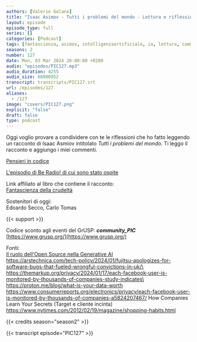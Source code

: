 ```yaml
---
authors: [Valerio Galano]
title: "Isaac Asimov - Tutti i problemi del mondo - Lettura e riflessioni"
layout: episode
episode_type: full
series: []
categories: [Podcast]
tags: [fantascienza, asimov, intelligenzaartificiale, ia, lettura, commento, riflessioni]
seasons: 2
number: 127
date: Mon, 03 Mar 2024 20:00:00 +0200
audio: "episodes/PIC127.mp3"
audio_duration: 4255
audio_size: 68080952
transcript: transcripts/PIC127.srt
url: /episodes/127
aliases: 
  - /127
image: "covers/PIC127.png"
explicit: "false"
draft: false
type: podcast
---
```

Oggi voglio provare a condividere con te le riflessioni che ho fatto leggendo un racconto di Isaac Asmiov intitolato *Tutti i problemi del mondo*. Ti leggo il racconto e aggiungo i miei commenti.

[Pensieri in codice](https://pensieriincodice.it/125)

[L'episodio di Be Radio! di cui sono stato ospite](https://www.spreaker.com/episode/le-ai-conquisteranno-il-mondo-con-valerio-galano-di-pensieri-in-codice--58471060)

Link affiliato al libro che contiene il racconto:\
[Fantascienza della crudeltà](https://amzn.to/495CCIX)

Sostenitori di oggi:  
Edoardo Secco, Carlo Tomas

{{< support >}}

Codice sconto agli eventi del GrUSP: **_community_PIC_**  
[https://www.grusp.org/](https://www.grusp.org/)

Fonti:\
[Il ruolo dell'Open Source nella Generative AI](https://aiconf.it/eventi/sessione/3337/Il-ruolo-dell-Open-Source-nella-Generative-AI)\
https://arstechnica.com/tech-policy/2024/01/fujitsu-apologizes-for-software-bugs-that-fueled-wrongful-convictions-in-uk/\
https://themarkup.org/privacy/2024/01/17/each-facebook-user-is-monitored-by-thousands-of-companies-study-indicates\
https://proton.me/blog/what-is-your-data-worth
https://www.consumerreports.org/electronics/privacy/each-facebook-user-is-monitored-by-thousands-of-companies-a5824207467/
How Companies Learn Your Secrets (Target e cliente incinta) https://www.nytimes.com/2012/02/19/magazine/shopping-habits.html

{{< credits season="season2" >}}

<!-- more -->

{{< transcript episode="PIC127" >}}
